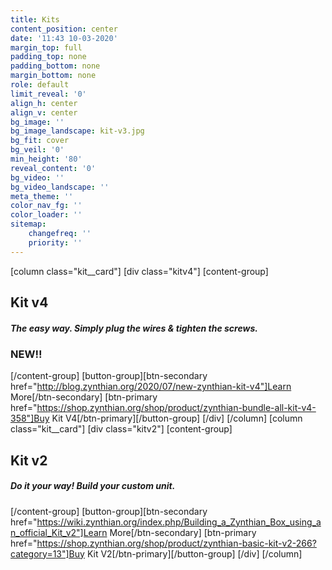 ```yaml
---
title: Kits
content_position: center
date: '11:43 10-03-2020'
margin_top: full
padding_top: none
padding_bottom: none
margin_bottom: none
role: default
limit_reveal: '0'
align_h: center
align_v: center
bg_image: ''
bg_image_landscape: kit-v3.jpg
bg_fit: cover
bg_veil: '0'
min_height: '80'
reveal_content: '0'
bg_video: ''
bg_video_landscape: ''
meta_theme: ''
color_nav_fg: ''
color_loader: ''
sitemap:
    changefreq: ''
    priority: ''
---
```


[column class="kit__card"]
[div class="kitv4"]
[content-group]
## Kit v4
##### The easy way. Simply plug the wires & tighten the screws.
### NEW!!
[/content-group]
[button-group][btn-secondary href="http://blog.zynthian.org/2020/07/new-zynthian-kit-v4"]Learn More[/btn-secondary]  [btn-primary href="https://shop.zynthian.org/shop/product/zynthian-bundle-all-kit-v4-358"]Buy Kit V4[/btn-primary][/button-group]
[/div]
[/column]
[column class="kit__card"]
[div class="kitv2"]
[content-group]
## Kit v2
##### Do it your way! Build your custom unit.
[/content-group]
[button-group][btn-secondary href="https://wiki.zynthian.org/index.php/Building_a_Zynthian_Box_using_an_official_Kit_v2"]Learn More[/btn-secondary]  [btn-primary href="https://shop.zynthian.org/shop/product/zynthian-basic-kit-v2-266?category=13"]Buy Kit V2[/btn-primary][/button-group]
[/div]
[/column]
